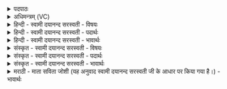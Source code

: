<details><summary>पदपाठः</summary>

इ॒मम्। दे॒वाः॒। अ॒स॒प॒त्नम्। सु॒व॒ध्व॒म्। म॒ह॒ते। क्ष॒त्राय॑। म॒ह॒ते। ज्यैष्ठ्या॑य। म॒ह॒ते। जान॑राज्या॒येति॒ जान॑ऽराज्याय। इन्द्र॑स्य। इ॒न्द्रि॒याय॑। इ॒मम्। अ॒मुष्य॑। पु॒त्रम्। अ॒मुष्यै॑। पु॒त्रम्। अ॒स्यै। वि॒शे। ए॒षः। वः॒। अ॒मी॒ऽइत्य॑मी। राजा॑। सोमः॑। अ॒स्माक॑म्। ब्रा॒ह्म॒णाना॑म्। राजा॑। १८।
</details>

<details><summary>अधिमन्त्रम् (VC)</summary>

- यजमानो देवता
- देववात ऋषिः
- स्वराड् ब्राह्मी त्रिष्टुप्
- धैवतः
</details>

<details><summary>हिन्दी - स्वामी दयानन्द सरस्वती - विषयः</summary>

सत्य के उपदेशक विद्वानों को चाहिये कि बाल्यावस्था से लेके अच्छी शिक्षा से राजाओं की कन्या और पुत्रों को श्रेष्ठ आचारयुक्त करें, इस विषय का उपदेश अगले मन्त्र में किया है ॥
</details>

<details><summary>हिन्दी - स्वामी दयानन्द सरस्वती - पदार्थः</summary>

पदार्थान्वयभाषाः -  हे (देवाः) वेद शास्त्रों को जाननेहारे सेनापति लोगो ! आप जो (एषः) यह उपदेशक वा सेनापति (वः) तुम्हारा और (अस्माकम्) हमारा (ब्राह्मणानाम्) ईश्वर और वेद के सेवक ब्राह्मणों का (राजा) वेद और ईश्वर की उपासना से प्रकाशमान अधिष्ठाता है, जो (अमी) वे धर्मात्मा राजपुरुष हैं, उनका (सोमः) शुभ गुणों से प्रसिद्ध (राजा) सर्वत्र विद्या, धर्म और अच्छी शिक्षा का करनेहारा है, उस (इमम्) इस (अमुष्य) श्रेष्ठगुणों से युक्त राजपूत के (पुत्रम्) पुत्र को (अमुष्यै) प्रशंसा करने योग्य राजकन्या के (पुत्रम्) पवित्र गुण, कर्म और स्वभाव से माता-पिता की रक्षा करनेवाले पुत्र और (अस्यै) अच्छी शिक्षा करने योग्य इस वर्त्तमान (विशे) प्रजा के लिये तथा (महते) सत्कार करने योग्य (क्षत्राय) क्षत्रिय कुल के लिये (महते) बड़े (ज्यैष्ठ्याय) विद्या और धर्म विषय में श्रेष्ठ पुरुषों के होने के लिये (महते) श्रेष्ठ (जानराज्याय) माण्डलिक राजाओं के ऊपर बलवान् समर्थ होने के लिये (इन्द्रस्य) सब ऐश्वर्य्यों से युक्त धनाढ्य के (इन्द्रियाय) धन बढ़ाने के लिये (असपत्नम्) जिसका कोई शत्रु न हो, ऐसे पुत्र को (सुवध्वम्) उत्पन्न करो ॥१८॥
</details>

<details><summary>हिन्दी - स्वामी दयानन्द सरस्वती - भावार्थः</summary>

भावार्थभाषाः -  जो उपदेशक और राजपुरुष सब प्रजा की उन्नति किया चाहें तो प्रजा के मनुष्य राजा और राजपुरुषों की उन्नति करने की इच्छा क्यों न करें। जो राजपुरुष और प्रजापुरुष वेद और ईश्वर की आज्ञा को छोड़ के अपनी इच्छा के अनुकूल प्रवृत्त होवें, तो इनकी उन्नति का विनाश क्यों न हो ॥१८॥
</details>

<details><summary>संस्कृत - स्वामी दयानन्द सरस्वती - विषयः</summary>

सत्योपदेशकैर्विद्वद्भिर्बाल्याऽवस्थामारभ्य सुशिक्षया सर्वे राजकन्याकुमाराः श्रेष्ठाचाराः संपादनीया इत्याह ॥
</details>

<details><summary>संस्कृत - स्वामी दयानन्द सरस्वती - पदार्थः</summary>

पदार्थान्वयभाषाः -  हे देवाः ! यूयं य एष उपदेशकः सेनेशो वा वोऽस्माकं च ब्राह्मणानां राजाऽस्ति। येऽमी राजपुरुषाः सन्ति, तेषां सोमो राजाऽस्ति तमिमममुष्य पुत्रममुष्यै पुत्रमस्यै विशे महते क्षत्राय महते ज्यैष्ठ्याय महते जानराज्यायेन्द्रस्येन्द्रियायासपत्नं सुवध्वम् ॥१८॥
</details>

<details><summary>संस्कृत - स्वामी दयानन्द सरस्वती - भावार्थः</summary>

भावार्थभाषाः -  यद्युपदेशका राजपुरुषाश्च सर्वस्योन्नतिं चिकीर्षेयुस्तर्हि प्रजाराजजना राजपुरुषोन्नतिं कुतो न कर्त्तुमिच्छेयुः। यदि राजप्रजाजना वेदेश्वराज्ञां विहाय स्वेच्छया प्रवर्त्तेरन् तर्ह्येषामनुन्नतिः कुतो न भवेत् ॥१८॥
</details>

<details><summary>मराठी - माता सविता जोशी (यह अनुवाद स्वामी दयानन्द सरस्वती जी के आधार पर किया गया है।) - भावार्थः</summary>

भावार्थभाषाः -  जे राजपुरुष व उपदेशक प्रजेची उन्नती करू इच्छितात त्यांच्या उन्नतीची इच्छा प्रजा का बरे बाळगणार नाही? राजपुरुष व प्रजापुरुष जर वेद व ईश्वर यांची आज्ञा सोडून किंवा त्यांची अवहेलना करून आपल्या इच्छेप्रमाणे वर्तन करतील तर त्यांचा नाश का बरे होणार नाही?
</details>